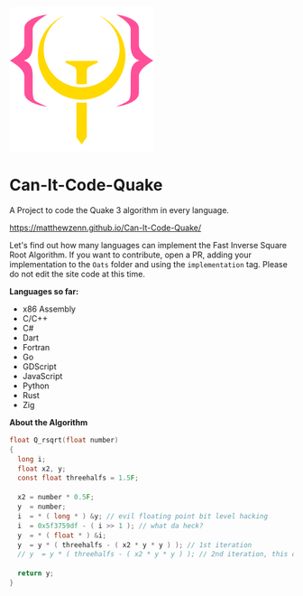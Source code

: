 ![logo.png](Assets/logo.png)
# Can-It-Code-Quake
A Project to code the Quake 3 algorithm in every language.

<https://matthewzenn.github.io/Can-It-Code-Quake/>

Let's find out how many languages can implement the Fast Inverse Square Root Algorithm. If you want to contribute, open a PR, adding your implementation to the ```Oats``` folder and using the ```implementation``` tag. Please do not edit the site code at this time.

**Languages so far:**
- x86 Assembly
- C/C++
- C#
- Dart
- Fortran
- Go
- GDScript
- JavaScript
- Python
- Rust
- Zig

**About the Algorithm**
```c 
float Q_rsqrt(float number)
{
  long i;
  float x2, y;
  const float threehalfs = 1.5F;

  x2 = number * 0.5F;
  y  = number;
  i  = * ( long * ) &y; // evil floating point bit level hacking
  i  = 0x5f3759df - ( i >> 1 ); // what da heck?
  y  = * ( float * ) &i;
  y  = y * ( threehalfs - ( x2 * y * y ) ); // 1st iteration
  // y  = y * ( threehalfs - ( x2 * y * y ) ); // 2nd iteration, this can be removed

  return y;
}
```
